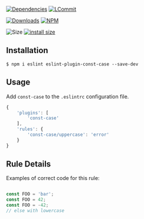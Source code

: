 [![Dependencies](https://david-dm.org/k03mad/eslint-plugin-const-case.svg)](https://github.com/k03mad/eslint-plugin-const-case/blob/master/package.json) [![LCommit](https://img.shields.io/github/last-commit/k03mad/eslint-plugin-const-case.svg)](https://github.com/k03mad/eslint-plugin-const-case/commits/master)

[![Downloads](https://img.shields.io/npm/dt/eslint-plugin-const-case.svg)](https://www.npmjs.com/package/eslint-plugin-const-case) [![NPM](https://img.shields.io/npm/v/eslint-plugin-const-case.svg)](https://www.npmjs.com/package/eslint-plugin-const-case)

![Size](https://img.shields.io/github/repo-size/k03mad/eslint-plugin-const-case.svg) [![install size](https://packagephobia.now.sh/badge?p=eslint-plugin-const-case)](https://packagephobia.now.sh/result?p=eslint-plugin-const-case)

## Installation

```
$ npm i eslint eslint-plugin-const-case --save-dev
```

## Usage

Add `const-case` to the `.eslintrc` configuration file.

```js
{
    'plugins': [
        'const-case'
    ],
    'rules': {
        'const-case/uppercase': 'error'
    }
}
```

## Rule Details

Examples of correct code for this rule:

```js

const FOO = 'bar';
const FOO = 42;
const FOO = -42;
// else with lowercase
```
